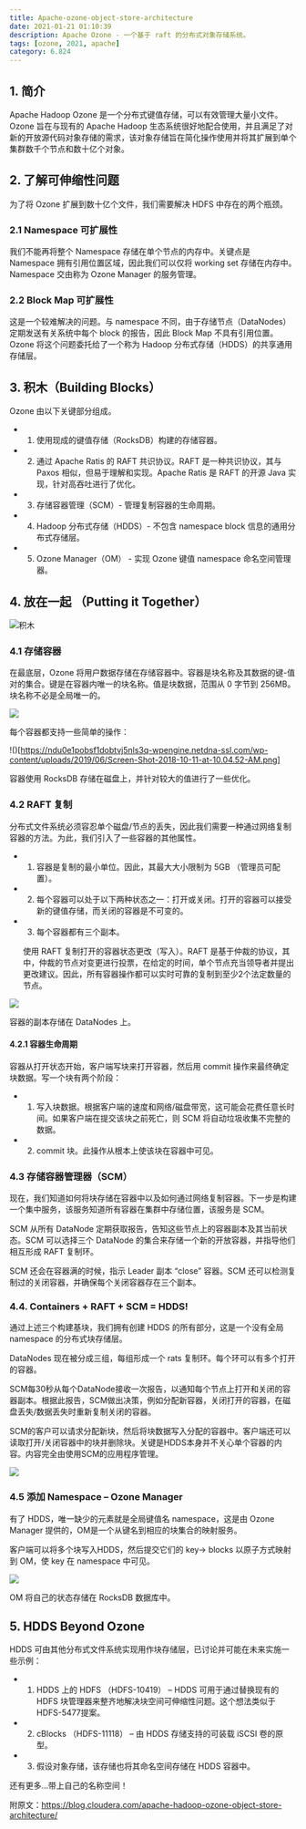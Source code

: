 ```yaml
---
title: Apache-ozone-object-store-architecture
date: 2021-01-21 01:10:39
description: Apache Ozone - 一个基于 raft 的分布式对象存储系统。
tags: [ozone, 2021, apache]
category: 6.824
---
```


## 1. 简介

Apache Hadoop Ozone 是一个分布式键值存储，可以有效管理大量小文件。Ozone 旨在与现有的 Apache Hadoop 生态系统很好地配合使用，并且满足了对新的开放源代码对象存储的需求，该对象存储旨在简化操作使用并将其扩展到单个集群数千个节点和数十亿个对象。

## 2. 了解可伸缩性问题

为了将 Ozone 扩展到数十亿个文件，我们需要解决 HDFS 中存在的两个瓶颈。

### 2.1 Namespace 可扩展性

我们不能再将整个 Namespace 存储在单个节点的内存中。关键点是 Namespace 拥有引用位置区域，因此我们可以仅将 working set 存储在内存中。 Namespace 交由称为 Ozone Manager 的服务管理。

### 2.2 Block Map 可扩展性

这是一个较难解决的问题。与 namespace 不同，由于存储节点（DataNodes）定期发送有关系统中每个 block 的报告，因此 Block Map 不具有引用位置。Ozone 将这个问题委托给了一个称为 Hadoop 分布式存储（HDDS）的共享通用存储层。

## 3. 积木（Building Blocks）

Ozone 由以下关键部分组成。
 
* 1. 使用现成的键值存储（RocksDB）构建的存储容器。

* 2. 通过 Apache Ratis 的 RAFT 共识协议。RAFT 是一种共识协议，其与 Paxos 相似，但易于理解和实现。Apache Ratis 是 RAFT 的开源 Java 实现，针对高吞吐进行了优化。

* 3. 存储容器管理（SCM）- 管理复制容器的生命周期。

* 4. Hadoop 分布式存储（HDDS）- 不包含 namespace block 信息的通用分布式存储层。

* 5. Ozone Manager（OM） - 实现 Ozone 键值 namespace 命名空间管理器。

## 4. 放在一起 （Putting it Together）

![积木](https://ndu0e1pobsf1dobtvj5nls3q-wpengine.netdna-ssl.com/wp-content/uploads/2019/06/Legos.png)

### 4.1 存储容器

在最底层，Ozone 将用户数据存储在存储容器中。容器是块名称及其数据的键-值对的集合。键是在容器内唯一的块名称。值是块数据，范围从 0 字节到 256MB。块名称不必是全局唯一的。

![](https://ndu0e1pobsf1dobtvj5nls3q-wpengine.netdna-ssl.com/wp-content/uploads/2019/06/Screen-Shot-2018-10-11-at-10.03.58-AM.png)

每个容器都支持一些简单的操作：

!()[https://ndu0e1pobsf1dobtvj5nls3q-wpengine.netdna-ssl.com/wp-content/uploads/2019/06/Screen-Shot-2018-10-11-at-10.04.52-AM.png]

容器使用 RocksDB 存储在磁盘上，并针对较大的值进行了一些优化。

### 4.2 RAFT 复制

分布式文件系统必须容忍单个磁盘/节点的丢失，因此我们需要一种通过网络复制容器的方法。为此，我们引入了一些容器的其他属性。

* 1. 容器是复制的最小单位。因此，其最大大小限制为 5GB （管理员可配置）。

* 2. 每个容器可以处于以下两种状态之一：打开或关闭。打开的容器可以接受新的键值存储，而关闭的容器是不可变的。

* 3. 每个容器都有三个副本。

	使用 RAFT 复制打开的容器状态更改（写入）。RAFT 是基于仲裁的协议，其中，仲裁的节点对变更进行投票，在给定的时间，单个节点充当领导者并提出更改建议。因此，所有容器操作都可以实时可靠的复制到至少2个法定数量的节点。

![](https://ndu0e1pobsf1dobtvj5nls3q-wpengine.netdna-ssl.com/wp-content/uploads/2019/06/Screen-Shot-2018-10-11-at-10.06.53-AM.png)

容器的副本存储在 DataNodes 上。

#### 4.2.1 容器生命周期

容器从打开状态开始，客户端写块来打开容器，然后用 commit 操作来最终确定块数据。写一个块有两个阶段：

* 1. 写入块数据。根据客户端的速度和网络/磁盘带宽，这可能会花费任意长时间。如果客户端在提交该块之前死亡，则 SCM 将自动垃圾收集不完整的数据。

* 2. commit 块。此操作从根本上使该块在容器中可见。

### 4.3 存储容器管理器（SCM）

现在，我们知道如何将块存储在容器中以及如何通过网络复制容器。下一步是构建一个集中服务，该服务知道所有容器在集群中存储位置，该服务是 SCM。

SCM 从所有 DataNode 定期获取报告，告知这些节点上的容器副本及其当前状态。SCM 可以选择三个 DataNode 的集合来存储一个新的开放容器，并指导他们相互形成 RAFT 复制环。

SCM 还会在容器满的时候，指示 Leader 副本 “close” 容器。SCM 还可以检测复制过的关闭容器，并确保每个关闭容器存在三个副本。

### 4.4. Containers + RAFT + SCM = HDDS!

通过上述三个构建基块，我们拥有创建 HDDS 的所有部分，这是一个没有全局 namespace 的分布式块存储层。

DataNodes 现在被分成三组，每组形成一个 rats 复制环。每个环可以有多个打开的容器。

SCM每30秒从每个DataNode接收一次报告，以通知每个节点上打开和关闭的容器副本。根据此报告，SCM做出决策，例如分配新容器，关闭打开的容器，在磁盘丢失/数据丢失时重新复制关闭的容器。

SCM的客户可以请求分配新块，然后将块数据写入分配的容器中。客户端还可以读取打开/关闭容器中的块并删除块。关键是HDDS本身并不关心单个容器的内容。内容完全由使用SCM的应用程序管理。

![](https://ndu0e1pobsf1dobtvj5nls3q-wpengine.netdna-ssl.com/wp-content/uploads/2019/06/Screen-Shot-2018-10-11-at-10.08.09-AM.png)

### 4.5 添加 Namespace – Ozone Manager

有了 HDDS，唯一缺少的元素就是全局键值名 namespace，这是由 Ozone Manager 提供的，OM是一个从键名到相应的块集合的映射服务。

客户端可以将多个块写入HDDS，然后提交它们的 key-> blocks 以原子方式映射到 OM，使 key 在 namespace 中可见。

![](https://ndu0e1pobsf1dobtvj5nls3q-wpengine.netdna-ssl.com/wp-content/uploads/2019/06/Screen-Shot-2018-10-11-at-10.11.26-AM.png)

OM 将自己的状态存储在 RocksDB 数据库中。

## 5. HDDS Beyond Ozone

HDDS 可由其他分布式文件系统实现用作块存储层，已讨论并可能在未来实施一些示例：

* 1. HDDS 上的 HDFS （HDFS-10419） – HDDS 可用于通过替换现有的 HDFS 块管理器来整齐地解决块空间可伸缩性问题。这个想法类似于HDFS-5477提案。

* 2. cBlocks （HDFS-11118） – 由 HDDS 存储支持的可装载 iSCSI 卷的原型。

* 3. 假设对象存储，该存储也将其命名空间存储在 HDDS 容器中。


还有更多…带上自己的名称空间！

附原文：https://blog.cloudera.com/apache-hadoop-ozone-object-store-architecture/

